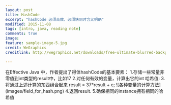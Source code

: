 ```yaml
---
layout: post
title: HashCode 
excerpt: "hashCode 必须高效，必须快同时含义明确"
modified: 2015-11-08
tags: [intro, java, reading note]
comments: true
image:
feature: sample-image-5.jpg
credit: WeGraphics
creditlink: http://wegraphics.net/downloads/free-ultimate-blurred-background-pack/

---
```


在Effective Java 中，作者提出了得体hashCode的基本要素：
1.存储一些常量非零值到int类型的result中，比如17
2.对任何有效的变量，计算出它的int 哈希值:
3.将通过上述计算的东西组合起来 result = 37*result + c;
![各种变量的计算方法] (images/field_for_hash.png)
4.返回result.
5.确保相同的instance拥有相同的哈希值
